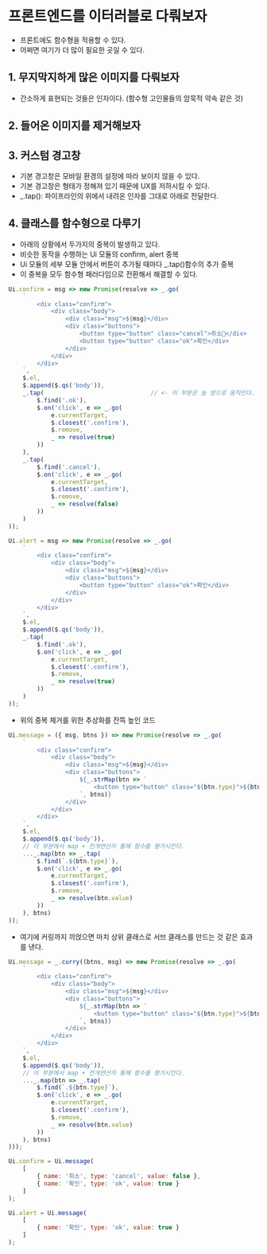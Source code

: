 # 프론트엔드를 이터러블로 다뤄보자
- 프론트에도 함수형을 적용할 수 있다.
- 어쩌면 여기가 더 많이 필요한 곳일 수 있다.

## 1. 무지막지하게 많은 이미지를 다뤄보자
- 간소하게 표현되는 것들은 인자이다. (함수형 고인물들의 암묵적 약속 같은 것)

## 2. 들어온 이미지를 제거해보자

## 3. 커스텀 경고창
- 기본 경고창은 모바일 환경의 설정에 따라 보이지 않을 수 있다.
- 기본 경고창은 형태가 정해져 있기 때문에 UX를 저하시킬 수 있다.
- _.tap(): 파이프라인의 위에서 내려온 인자를 그대로 아래로 전달한다.

## 4. 클래스를 함수형으로 다루기
- 아래의 상황에서 두가지의 중복이 발생하고 있다.
- 비슷한 동작을 수행하는 Ui 모듈의 confirm, alert 중복
- Ui 모듈의 세부 모듈 안에서 버튼이 추가될 때마다 _.tap()함수의 추가 중복
- 이 중복을 모두 함수형 패러다임으로 전환해서 해결할 수 있다.
```js
Ui.confirm = msg => new Promise(resolve => _.go(
    `
        <div class="confirm">
            <div class="body">
                <div class="msg">${msg}</div>
                <div class="buttons">
                    <button type="button" class="cancel">취소</div>        // <- 이 부분과
                    <button type="button" class="ok">확인</div>
                </div>
            </div>
        </div>
    `,
    $.el,
    $.append($.qs('body')),
    _.tap(                              // <- 이 부분은 늘 쌍으로 움직인다. 아래의 버튼도 마찬가지다.
        $.find('.ok'),
        $.on('click', e => _.go(
            e.currentTarget,
            $.closest('.confirm'),
            $.remove,
            _ => resolve(true)
        ))
    ),
    _.tap(
        $.find('.cancel'),
        $.on('click', e => _.go(
            e.currentTarget,
            $.closest('.confirm'),
            $.remove,
            _ => resolve(false)
        ))
    )
));

Ui.alert = msg => new Promise(resolve => _.go(
    `
        <div class="confirm">
            <div class="body">
                <div class="msg">${msg}</div>
                <div class="buttons">
                    <button type="button" class="ok">확인</div>
                </div>
            </div>
        </div>
    `,
    $.el,
    $.append($.qs('body')),
    _.tap(
        $.find('.ok'),
        $.on('click', e => _.go(
            e.currentTarget,
            $.closest('.confirm'),
            $.remove,
            _ => resolve(true)
        ))
    )
));
```

- 위의 중복 체거를 위한 추상화를 잔뜩 높인 코드
```js
Ui.message = ({ msg, btns }) => new Promise(resolve => _.go(
    `
        <div class="confirm">
            <div class="body">
                <div class="msg">${msg}</div>
                <div class="buttons">
                    ${_.strMap(btn => `
                        <button type="button" class="${btn.type}">${btn.name}</div>
                    `, btns)}
                </div>
            </div>
        </div>
    `,
    $.el,
    $.append($.qs('body')),
    // 이 부분에서 map + 전개연산자 통해 함수를 평가시킨다.
    ..._.map(btn => _.tap(
        $.find(`.${btn.type}`),
        $.on('click', e => _.go(
            e.currentTarget,
            $.closest('.confirm'),
            $.remove,
            _ => resolve(btn.value)
        ))
    ), btns)
));
```

- 여기에 커링까지 끼얹으면 마치 상위 클래스로 서브 클래스를 만드는 것 같은 효과를 낸다.
```js
Ui.message = _.curry((btns, msg) => new Promise(resolve => _.go(
    `
        <div class="confirm">
            <div class="body">
                <div class="msg">${msg}</div>
                <div class="buttons">
                    ${_.strMap(btn => `
                        <button type="button" class="${btn.type}">${btn.name}</div>
                    `, btns)}
                </div>
            </div>
        </div>
    `,
    $.el,
    $.append($.qs('body')),
    // 이 부분에서 map + 전개연산자 통해 함수를 평가시킨다.
    ..._.map(btn => _.tap(
        $.find(`.${btn.type}`),
        $.on('click', e => _.go(
            e.currentTarget,
            $.closest('.confirm'),
            $.remove,
            _ => resolve(btn.value)
        ))
    ), btns)
)));

Ui.confirm = Ui.message(
    [
        { name: '취소', type: 'cancel', value: false },
        { name: '확인', type: 'ok', value: true }
    ]
);

Ui.alert = Ui.message(
    [
        { name: '확인', type: 'ok', value: true }
    ]
);
```
